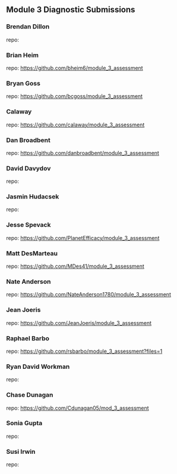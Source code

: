 ## Module 3 Diagnostic Submissions

### Brendan Dillon
repo:

### Brian Heim
repo: https://github.com/bheim6/module_3_assessment

### Bryan Goss
repo: https://github.com/bcgoss/module_3_assessment

### Calaway
repo: https://github.com/calaway/module_3_assessment

### Dan Broadbent
repo: https://github.com/danbroadbent/module_3_assessment

### David Davydov
repo:

### Jasmin Hudacsek
repo:

### Jesse Spevack
repo: https://github.com/PlanetEfficacy/module_3_assessment

### Matt DesMarteau
repo: https://github.com/MDes41/module_3_assessment

### Nate Anderson
repo: https://github.com/NateAnderson1780/module_3_assessment

### Jean Joeris
repo: https://github.com/JeanJoeris/module_3_assessment

### Raphael Barbo
repo: https://github.com/rsbarbo/module_3_assessment?files=1

### Ryan David Workman
repo:

### Chase Dunagan
repo: https://github.com/Cdunagan05/mod_3_assessment

### Sonia Gupta
repo:

### Susi Irwin
repo:
